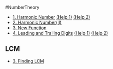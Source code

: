 #NumberTheory
+ [1. Harmonic Number](http://lightoj.com/volume_showproblem.php?problem=1234)
  [(Help 1)](https://en.wikipedia.org/wiki/Euler%E2%80%93Mascheroni_constant#Asymptotic_expansions)
  [(Help 2)](https://math.stackexchange.com/questions/496116/is-there-a-partial-sum-formula-for-the-harmonic-series)  
+ [2. Harmonic Number(II)](http://lightoj.com/volume_showproblem.php?problem=1245)  
+ [3. New Function](http://lightoj.com/volume_showproblem.php?problem=1098)  
+ [4. Leading and Trailing Digits](http://lightoj.com/volume_showproblem.php?problem=1282)
  [(Help 1)](http://mathforum.org/library/drmath/view/66970.html)
  [(Help 2)](http://www.sosmath.com/CBB/viewtopic.php?t=33137)   

LCM
----
+ [3. Finding LCM](http://lightoj.com/volume_showproblem.php?problem=1215)  
